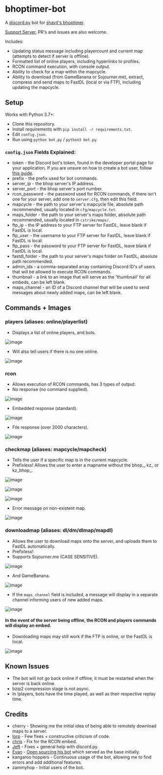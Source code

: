 # bhoptimer-bot

A [discord.py](https://github.com/Rapptz/discord.py) bot for [shavit's bhoptimer](https://github.com/shavitush/bhoptimer/).

[Support Server](discord.gg/Sdc7tvD), PR's and issues are also welcome.

Includes:

 - Updating status message including playercount and current map (attempts to detect if server is offline).
 - Formatted list of online players, including hyperlinks to profiles.
 - RCON command execution, with console output.
 - Ability to check for a map within the mapcycle.
 - Ability to download (from GameBanana or Sojourner.me), extract, compress and send maps to FastDL (local or via FTP), including updating the mapcycle.

## Setup

Works with Python 3.7+:
 - Clone this repository.
 - Install requirements with `pip install -r requirements.txt`.
 - Edit `config.json`.
 - Run using `python bot.py` / `python3 bot.py`.

### `config.json` Fields Explained:
 - token - the Discord bot's token, found in the developer portal page for your application. If you are unsure on how to create a bot user, follow [this guide](https://discordpy.readthedocs.io/en/stable/discord.html).
 - prefix - the prefix used for bot commands.
 - server_ip - the bhop server's IP address.
 - server_port - the bhop server's port number.
 - rcon_password - the password used for RCON commands, if there isn't one for your server, add one to `server.cfg`, then edit this field.
 - mapcycle - the path to your server's mapcycle file, absolute path recommended, usually located in `cfg/mapcycle.txt`.
 - maps_folder - the path to your server's maps folder, absolute path recommended, usually located in `cstrike/maps/`.
 - ftp_ip - the IP address to your FTP server for FastDL, leave blank if FastDL is local.
 - ftp_user - the username to your FTP server for FastDL, leave blank if FastDL is local.
 - ftp_pass - the password to your FTP server for FastDL, leave blank if FastDL is local.
 - fastdl_folder - the path to your server's maps folder on FastDL, absolute path recommended.
 - admin_ids - a comma-separated array containing Discord ID's of users that will be allowed to execute RCON commands.
 - thumbnail - a link to an image that will serve as the 'thumbnail' for all embeds, can be left blank.
 - maps_channel - an ID of a Discord channel that will be used to send messages about newly added maps, can be left blank.

## Commands + Images

### players (aliases: online/playerlist)
 - Displays a list of online players, and bots.

 ![image](https://user-images.githubusercontent.com/53440695/147364515-3a04e7a1-2765-401a-8548-560b9a82603d.png)

 - Will also tell users if there is no one online.
 
 ![image](https://user-images.githubusercontent.com/53440695/147364398-62084280-877c-4e67-87f4-eb376d6ebf82.png)
 
### rcon
 - Allows execution of RCON commands, has 3 types of output:
 - No response (no command supplied).
 
 ![image](https://user-images.githubusercontent.com/53440695/147364809-05d582b4-09ed-4300-b192-77fc8b65b1b9.png)
 
 - Embedded response (standard).

 ![image](https://user-images.githubusercontent.com/53440695/147364834-9cbfc2e1-e22f-4222-847c-a50483927fe8.png)
 
 - File response (over 2000 characters).
 
 ![image](https://user-images.githubusercontent.com/53440695/147364998-96069614-bbf9-494e-8937-58959deb572a.png)

### checkmap (aliases: mapcycle/mapcheck)
 - Tells the user if a specific map is in the current mapcycle.
 - Prefixless! Allows the user to enter a mapname without the bhop_, kz_ or kz_bhop_.

 ![image](https://user-images.githubusercontent.com/53440695/147365118-1251302e-2233-4acd-9a0f-d447ef7c82a5.png)

 ![image](https://user-images.githubusercontent.com/53440695/147365126-bed3523a-ec7a-4482-abaa-8aa3a8d4a2ac.png)

 ![image](https://user-images.githubusercontent.com/53440695/147365140-13e25d13-f7cb-4862-a563-44342899d464.png)
 
 - Error message on non-existent map.
 
 ![image](https://user-images.githubusercontent.com/53440695/147365166-9e1e2839-d011-4461-99f8-314434e9e863.png)
 
### downloadmap (aliases: dl/dm/dlmap/mapdl)
 - Allows the user to download maps onto the server, and uploads them to FastDL automatically.
 - Prefixless!
 - Supports Sojourner.me (CASE SENSITIVE).
 
 ![image](https://user-images.githubusercontent.com/53440695/147365236-b2448165-0aaa-4caf-a2f1-625cec13608d.png)

 - And GameBanana.
 
 ![image](https://user-images.githubusercontent.com/53440695/147365430-b90cba0f-c60b-48db-b205-3dce802ad67e.png)
 
 - If the `maps_channel` field is included, a message will display in a separate channel informing users of new added maps.
 
 ![image](https://user-images.githubusercontent.com/53440695/147365486-86749cc5-4f5a-4051-bb97-3f0948c9e741.png)

#### In the event of the server being offline, the RCON and players commands will display an embed.
 - Downloading maps may still work if the FTP is online, or the FastDL is local.
 
 ![image](https://user-images.githubusercontent.com/53440695/147365531-829a134e-941b-4370-bbf2-f8708dbb92ab.png)

## Known Issues
 - The bot will not go back online if offline, it must be restarted when the server is back online.
 - bzip2 compression stage is not async.
 - In !players, bots have the time played, as well as their respective replay time.

## Credits
 - cherry - Showing me the initial idea of being able to remotely download maps to a server.
 - [lorp](https://github.com/ouwou) - Few fixes + constructive criticism of code.
 - [chris](https://github.com/5xp) - Fix for the RCON embed.
 - [Jeft](https://github.com/Jeftaei) - Fixes + general help with discord.py.
 - [Evan](https://github.com/EvanIMK) - [Open sourcing his bot](https://github.com/EvanIMK/BhopTimer-Discord-Bot) which served as the base initially.
 - kangaroo hoppers - Continuous usage of the bot, allowing me to find errors and add additional features.
 - zammyhop - Initial users of the bot.
